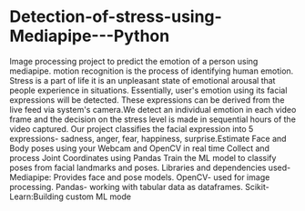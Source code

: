 # Detection-of-stress-using-Mediapipe---Python
Image processing project to predict the emotion of a  person using mediapipe.
motion recognition is the process of identifying human emotion. 
Stress is a part of life it is an unpleasant state of emotional arousal that people experience in situations. Essentially, user's emotion using 
its facial expressions will be detected. These expressions can be derived from the live feed via system's camera.We detect an individual emotion
in each video frame and the decision on the stress level is made in sequential hours of the video captured. 
Our project classifies the facial expression into 5 expressions- sadness, anger, fear, happiness, surprise.Estimate Face and Body poses using your Webcam and OpenCV in real time
Collect and process Joint Coordinates using Pandas Train the ML model to classify poses from facial landmarks and poses.
Libraries and dependencies used-
Mediapipe: Provides face and pose models.
OpenCV- used for image processing.
Pandas- working with tabular data as dataframes.
Scikit-Learn:Building custom ML mode
